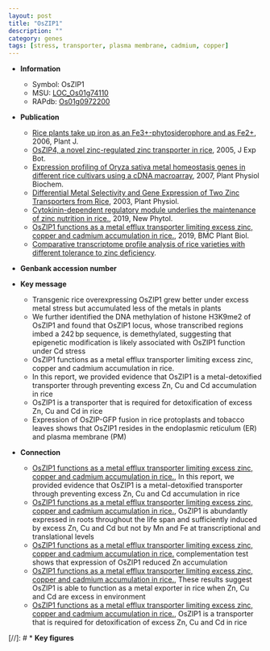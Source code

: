```yaml
---
layout: post
title: "OsZIP1"
description: ""
category: genes
tags: [stress, transporter, plasma membrane, cadmium, copper]
---
```


* **Information**  
    + Symbol: OsZIP1  
    + MSU: [LOC_Os01g74110](http://rice.plantbiology.msu.edu/cgi-bin/ORF_infopage.cgi?orf=LOC_Os01g74110)  
    + RAPdb: [Os01g0972200](http://rapdb.dna.affrc.go.jp/viewer/gbrowse_details/irgsp1?name=Os01g0972200)  

* **Publication**  
    + [Rice plants take up iron as an Fe3+-phytosiderophore and as Fe2+](http://www.ncbi.nlm.nih.gov/pubmed?term=Rice+plants+take+up+iron+as+an+Fe3+-phytosiderophore+and+as+Fe2+%5BTitle%5D), 2006, Plant J.
    + [OsZIP4, a novel zinc-regulated zinc transporter in rice](http://www.ncbi.nlm.nih.gov/pubmed?term=OsZIP4,+a+novel+zinc-regulated+zinc+transporter+in+rice%5BTitle%5D), 2005, J Exp Bot.
    + [Expression profiling of Oryza sativa metal homeostasis genes in different rice cultivars using a cDNA macroarray](http://www.ncbi.nlm.nih.gov/pubmed?term=Expression+profiling+of+Oryza+sativa+metal+homeostasis+genes+in+different+rice+cultivars+using+a+cDNA+macroarray%5BTitle%5D), 2007, Plant Physiol Biochem.
    + [Differential Metal Selectivity and Gene Expression of Two Zinc Transporters from Rice](http://www.ncbi.nlm.nih.gov/pubmed?term=Differential+Metal+Selectivity+and+Gene+Expression+of+Two+Zinc+Transporters+from+Rice%5BTitle%5D), 2003, Plant Physiol.
    + [Cytokinin-dependent regulatory module underlies the maintenance of zinc nutrition in rice.](http://www.ncbi.nlm.nih.gov/pubmed?term=Cytokinin-dependent+regulatory+module+underlies+the+maintenance+of+zinc+nutrition+in+rice.%5BTitle%5D), 2019, New Phytol.
    + [OsZIP1 functions as a metal efflux transporter limiting excess zinc, copper and cadmium accumulation in rice.](http://www.ncbi.nlm.nih.gov/pubmed?term=OsZIP1+functions+as+a+metal+efflux+transporter+limiting+excess+zinc,+copper+and+cadmium+accumulation+in+rice.%5BTitle%5D), 2019, BMC Plant Biol.
    + [Comparative transcriptome profile analysis of rice varieties with different tolerance to zinc deficiency](Stuttg).

* **Genbank accession number**  

* **Key message**  
    + Transgenic rice overexpressing OsZIP1 grew better under excess metal stress but accumulated less of the metals in plants
    + We further identified the DNA methylation of histone H3K9me2 of OsZIP1 and found that OsZIP1 locus, whose transcribed regions imbed a 242 bp sequence, is demethylated, suggesting that epigenetic modification is likely associated with OsZIP1 function under Cd stress
    + OsZIP1 functions as a metal efflux transporter limiting excess zinc, copper and cadmium accumulation in rice.
    + In this report, we provided evidence that OsZIP1 is a metal-detoxified transporter through preventing excess Zn, Cu and Cd accumulation in rice
    + OsZIP1 is a transporter that is required for detoxification of excess Zn, Cu and Cd in rice
    + Expression of OsZIP-GFP fusion in rice protoplasts and tobacco leaves shows that OsZIP1 resides in the endoplasmic reticulum (ER) and plasma membrane (PM)

* **Connection**  
    + [OsZIP1 functions as a metal efflux transporter limiting excess zinc, copper and cadmium accumulation in rice.](http://www.ncbi.nlm.nih.gov/pubmed?term=OsZIP1+functions+as+a+metal+efflux+transporter+limiting+excess+zinc,+copper+and+cadmium+accumulation+in+rice.%5BTitle%5D), In this report, we provided evidence that OsZIP1 is a metal-detoxified transporter through preventing excess Zn, Cu and Cd accumulation in rice
    + [OsZIP1 functions as a metal efflux transporter limiting excess zinc, copper and cadmium accumulation in rice.](http://www.ncbi.nlm.nih.gov/pubmed?term=OsZIP1+functions+as+a+metal+efflux+transporter+limiting+excess+zinc,+copper+and+cadmium+accumulation+in+rice.%5BTitle%5D),  OsZIP1 is abundantly expressed in roots throughout the life span and sufficiently induced by excess Zn, Cu and Cd but not by Mn and Fe at transcriptional and translational levels
    + [OsZIP1 functions as a metal efflux transporter limiting excess zinc, copper and cadmium accumulation in rice.](Saccharomyces+cerevisiae) complementation test shows that expression of OsZIP1 reduced Zn accumulation
    + [OsZIP1 functions as a metal efflux transporter limiting excess zinc, copper and cadmium accumulation in rice.](http://www.ncbi.nlm.nih.gov/pubmed?term=OsZIP1+functions+as+a+metal+efflux+transporter+limiting+excess+zinc,+copper+and+cadmium+accumulation+in+rice.%5BTitle%5D),  These results suggest OsZIP1 is able to function as a metal exporter in rice when Zn, Cu and Cd are excess in environment
    + [OsZIP1 functions as a metal efflux transporter limiting excess zinc, copper and cadmium accumulation in rice.](http://www.ncbi.nlm.nih.gov/pubmed?term=OsZIP1+functions+as+a+metal+efflux+transporter+limiting+excess+zinc,+copper+and+cadmium+accumulation+in+rice.%5BTitle%5D), OsZIP1 is a transporter that is required for detoxification of excess Zn, Cu and Cd in rice

[//]: # * **Key figures**  



